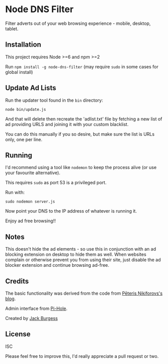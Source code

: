 # Node DNS Filter

Filter adverts out of your web browsing experience - mobile, desktop, tablet.

## Installation

This project requires Node >=6 and npm >=2

Run `npm install -g node-dns-filter` (may require `sudo` in some cases for global install)

## Update Ad Lists

Run the updater tool found in the `bin` directory:

```
node bin/update.js
```

And that will delete then recreate the 'adlist.txt' file by fetching a new list of ad providing URLS and joining it with your custom blacklist.

You can do this manually if you so desire, but make sure the list is URLs only, one per line.

## Running

I'd recommend using a tool like `nodemon` to keep the process alive (or use your favourite alternative).

This requires `sudo` as port 53 is a privileged port.

Run with:

```
sudo nodemon server.js
```

Now point your DNS to the IP address of whatever is running it.

Enjoy ad free browsing!!

## Notes

This doesn't hide the ad elements - so use this in conjunction with an ad blocking extension on desktop to hide them as well. When websites complain or otherwise prevent you from using their site, just disable the ad blocker extension and continue browsing ad-free.

## Credits

The basic functionality was derived from the code from [Pēteris Ņikiforovs's blog](https://peteris.rocks/blog/dns-proxy-server-in-node-js-with-ui/).

Admin interface from [Pi-Hole](https://github.com/pi-hole/AdminLTE).


Created by [Jack Burgess](https://github.com/jack828)

## License

ISC

Please feel free to improve this, I'd really appreciate a pull request or two.
